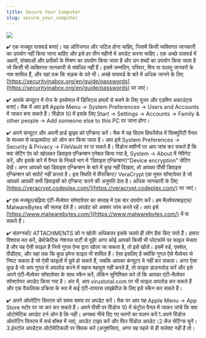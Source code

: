 ```yaml
---
title: Secure Your Computer
slug: secure_your_computer
---
```


![](/images/coverchap_4.jpg)





✔ एक मजबूत पासवर्ड बनाएं। यह ओरिजनल और जटिल होना चाहिए, जिसमें किसी व्यक्तिगत जानकारी का उपयोग नहीं किया जाना चाहिए और इसे हर तीन महीनों में अपडेट करना चाहिए। एक अच्छे पासवर्ड में अक्षरों, संख्याओं और प्रतीकों के मिश्रण का उपयोग किया जाता है और उन शब्दों का उपयोग किया जाता है जो किसी भी व्यक्तिगत जानकारी से संबंधित नहीं हैं। इसमें जन्मदिन, परिवार, मित्र या पालतू जानवरों के नाम शामिल हैं, और यहां तक कि सड़क के पते भी। अच्छे पासवर्ड के बारे में अधिक जानने के लिए [https://securityinabox.org/en/guide/passwords](https://securityinabox.org/en/guide/passwords) पर जाएं।

✔ आपके कंप्यूटर में रोज के इस्तेमाल में डिजिटल हमलों से बचने के लिए यूजर और एडमिन अकाउंट्स बनाएं। मैक में आप इसे Apple Menu → System Preferences → Users and Accounts में जाकर बना सकते हैं। विंडोज़ 10 में इसके लिए Start → Settings → Accounts → Family &amp; other people → Add someone else to this PC पर जाना होगा। 

✔ अपने कंप्यूटर और अपनी हार्ड ड्राइव को एन्क्रिप्ट करें। मैक में यह सिटम प्रिफरेंसेज़ में सिक्युरिटी पैनल के माध्यम से फाइलवॉल्ट को ऑन कर किया जाता है। आप इसे System Preferences → Security &amp; Privacy → FileVault पर पा सकते हैं। विंडोज मशीनों पर आप जांच कर सकते हैं कि क्या सेटिंग ऐप को खोलकर डिवाइस एन्क्रिप्शन एनेबल किया गया है, System → About में नेविगेट करें, और इसके बारे में पैनल के निचले भाग में ‘डिवाइस एन्क्रिप्शन’/“Device encryption” सेटिंग देखें। अगर आपको यहां डिवाइस एन्क्रिप्शन के बारे में कुछ नहीं दिखता, तो आपका पीसी डिवाइस एन्क्रिप्शन को सपोर्ट नहीं करता है। इस स्थिति में वीराक्रिप्ट/ VeraCrypt एक मुफ्त सॉफ्टवेयर है जो आपको आपकी सभी डिवाइसों को एन्क्रिप्ट करने की अनुमति देता है। अधिक जानकारी के लिए [https://veracrypt.codeplex.com/](https://veracrypt.codeplex.com/) पर जाएं।




✔ एक मजबूत/बढ़िया एंटी-मैल्वेयर सॉफ्टवेयर का सप्ताह में एक बार उपयोग करें। हम मैलवेयरबाइट्स/ MalwareBytes की सलाह देते हैं। अपडेट को अक्सर जांच करते रहें। आप इसे [https://www.malwarebytes.com/](https://www.malwarebytes.com/) में  पा सकते हैं। 

✔ संलग्नकों/ ATTACHMENTS को न खोलें! अधिकतर इसके चलते ही लोग हैक किए जाते हैं। हमारा विश्वास मत करें, डेमोक्रेटिक नेशनल पार्टी से पूछें! अगर कोई आपको किसी भी प्लेटफॉर्म पर फाइल भेजता है और यह ऐसी फाइल है जिसे गूगल ऐप्स द्वारा खोला जा सकता है, तो इसे खोलें। इसमें वर्ड, एक्सेल, पीडीएफ, और यहां तक कि कुछ इमेज फाइल भी शामिल हैं। ऐसा इसलिए है क्योंकि गूगल ऐसे मैल्वेयर से निपट सकता है जो ऐसी फाइलों में छुपे हो सकते हैं, जबकि आपका कंप्यूटर ये नहीं कर सकता। अगर ऐसा कुछ है जो आप गूगल में अपलोड करने में सहज महसूस नहीं करते हैं, तो फाइल डाउनलोड करें और इसे अपने एंटी-मैल्वेयर सॉफ्टवेयर के साथ स्कैन करें, लेकिन सुनिश्चित करे लें कि आपका एंटी-मैल्वेयर सॉफ्टवेयर अपडेट किया गया है। अंत में, आप virustotal.com पर भी फाइल अपलोड कर सकते हैं और एक वैकल्पिक प्रक्रिया के रूप में कई एंटी-वायरस लाइब्रेरीज़ के लिए इसे स्कैन कर सकते हैं।

✔ अपने ऑपरेटिंग सिस्टम को समय समय पर अपडेट करें। मैक पर आप यह Apple Menu → App Store स्टोर पर जा कर कर सकते हैं। अपने पीसी पर विंडोज 10 में कंट्रोल पैनल में जाकर जांचें कि क्या ऑटोमेटिक अपडेट टर्न ऑन है कि नहीं। अन्यथा नीचे दिए गए चरणों का पालन करें:1.अपने विंडोज ऑपरेटिंग सिस्टम में सर्च बॉक्स में जाएं, अपडेट टाइप करें और फिर विंडोज़ अपडेट।2.चेंज सेटिंग्स चुनें।3.इंस्टॉल अपडेट्स ऑटोमेटिकली पर क्लिक करें (अनुशंसित), अगर यह पहले से ही सलेक्ट नहीं है तो।